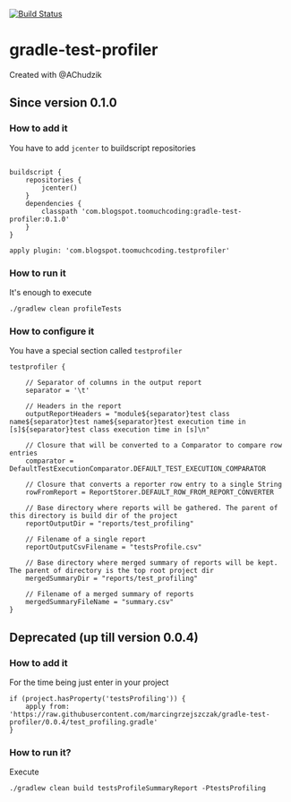[![Build Status](https://travis-ci.org/marcingrzejszczak/gradle-test-profiler.svg)](https://travis-ci.org/marcingrzejszczak/gradle-test-profiler)

# gradle-test-profiler

Created with @AChudzik

## Since version 0.1.0

### How to add it

You have to add `jcenter` to buildscript repositories

```

buildscript {
    repositories {
        jcenter()
    }
    dependencies {
        classpath 'com.blogspot.toomuchcoding:gradle-test-profiler:0.1.0'
    }
}

apply plugin: 'com.blogspot.toomuchcoding.testprofiler'

```


### How to run it

It's enough to execute

```
./gradlew clean profileTests

```


### How to configure it

You have a special section called `testprofiler`

```
testprofiler {
    
    // Separator of columns in the output report
    separator = '\t'
    
    // Headers in the report
    outputReportHeaders = "module${separator}test class name${separator}test name${separator}test execution time in [s]${separator}test class execution time in [s]\n"

    // Closure that will be converted to a Comparator to compare row entries
    comparator = DefaultTestExecutionComparator.DEFAULT_TEST_EXECUTION_COMPARATOR

    // Closure that converts a reporter row entry to a single String
    rowFromReport = ReportStorer.DEFAULT_ROW_FROM_REPORT_CONVERTER

    // Base directory where reports will be gathered. The parent of this directory is build dir of the project
    reportOutputDir = "reports/test_profiling"

    // Filename of a single report
    reportOutputCsvFilename = "testsProfile.csv"

    // Base directory where merged summary of reports will be kept. The parent of directory is the top root project dir
    mergedSummaryDir = "reports/test_profiling"

    // Filename of a merged summary of reports
    mergedSummaryFileName = "summary.csv"
}

```


## Deprecated (up till version 0.0.4)

### How to add it

For the time being just enter in your project

```
if (project.hasProperty('testsProfiling')) {
    apply from: 'https://raw.githubusercontent.com/marcingrzejszczak/gradle-test-profiler/0.0.4/test_profiling.gradle'
}
```

### How to run it?

Execute

```
./gradlew clean build testsProfileSummaryReport -PtestsProfiling
```
